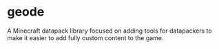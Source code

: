 # geode
A Minecraft datapack library focused on adding tools for datapackers to make it easier to add fully custom content to the game.
